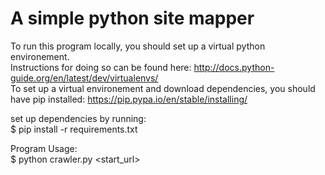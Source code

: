 # A simple python site mapper


To run this program locally, you should set up a virtual python environement.<br  />
Instructions for doing so can be found here: http://docs.python-guide.org/en/latest/dev/virtualenvs/ <br />
To set up a virtual environement and download dependencies, you should have pip installed: https://pip.pypa.io/en/stable/installing/



set up dependencies by running:  <br />
$ pip install -r requirements.txt


Program Usage:  <br />
$ python crawler.py \<start_url>
